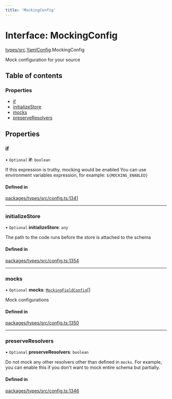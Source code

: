 ```yaml
---
title: 'MockingConfig'
---
```


# Interface: MockingConfig

[types/src](../modules/types_src).[YamlConfig](../modules/types_src.YamlConfig).MockingConfig

Mock configuration for your source

## Table of contents

### Properties

- [if](types_src.YamlConfig.MockingConfig#if)
- [initializeStore](types_src.YamlConfig.MockingConfig#initializestore)
- [mocks](types_src.YamlConfig.MockingConfig#mocks)
- [preserveResolvers](types_src.YamlConfig.MockingConfig#preserveresolvers)

## Properties

### if

• `Optional` **if**: `boolean`

If this expression is truthy, mocking would be enabled
You can use environment variables expression, for example: `${MOCKING_ENABLED}`

#### Defined in

[packages/types/src/config.ts:1341](https://github.com/Urigo/graphql-mesh/blob/master/packages/types/src/config.ts#L1341)

___

### initializeStore

• `Optional` **initializeStore**: `any`

The path to the code runs before the store is attached to the schema

#### Defined in

[packages/types/src/config.ts:1354](https://github.com/Urigo/graphql-mesh/blob/master/packages/types/src/config.ts#L1354)

___

### mocks

• `Optional` **mocks**: [`MockingFieldConfig`](types_src.YamlConfig.MockingFieldConfig)[]

Mock configurations

#### Defined in

[packages/types/src/config.ts:1350](https://github.com/Urigo/graphql-mesh/blob/master/packages/types/src/config.ts#L1350)

___

### preserveResolvers

• `Optional` **preserveResolvers**: `boolean`

Do not mock any other resolvers other than defined in `mocks`.
For example, you can enable this if you don't want to mock entire schema but partially.

#### Defined in

[packages/types/src/config.ts:1346](https://github.com/Urigo/graphql-mesh/blob/master/packages/types/src/config.ts#L1346)
